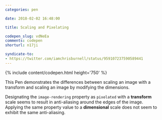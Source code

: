 ```yaml
---
categories: pen

date: 2018-02-02 16:48:00

title: Scaling and Pixelating

codepen_slug: vdNeEa
comments: codepen
shorturl: n17ji

syndicate-to:
- https://twitter.com/iamchrisburnell/status/959107237590589441
---
```



{% include content/codepen.html height='750' %}

This Pen demonstrates the differences between scaling an image with a transform and scaling an image by modifying the dimensions.

Designating the `image-rendering` property as `pixelated` with a **transform** scale seems to result in anti-aliasing around the edges of the image. Applying the same property value to a **dimensional** scale does not seem to exhibit the same anti-aliasing.
